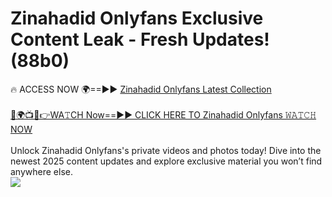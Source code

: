 # Zinahadid Onlyfans Exclusive Content Leak - Fresh Updates! (88b0)

🔥 ACCESS NOW 🌍==►► <a href="https://tinyurl.com/kvy9nzfs" rel="nofollow">Zinahadid Onlyfans Latest Collection</a>
<br><br>
[🔴🌍📺📱👉WA𝚃CH Now==►► CLICK HERE TO Zinahadid Onlyfans 𝚆𝙰𝚃𝙲𝙷 NOW](https://tinyurl.com/kvy9nzfs)
<br><br>
Unlock Zinahadid Onlyfans's private videos and photos today! Dive into the newest 2025 content updates and explore exclusive material you won’t find anywhere else.
<br>
<a href="https://tinyurl.com/kvy9nzfs" rel="nofollow" data-target="animated-image.originalLink"><img src="https://camo.githubusercontent.com/8a4f000d20f83aca3bf7ec5f350d767afa0574a8a352519fd8cfa583a6f93a33/68747470733a2f2f692e696d6775722e636f6d2f644a486b345a712e676966" data-canonical-src="https://i.imgur.com/dJHk4Zq.gif" style="max-width: 100%; display: inline-block;" data-target="animated-image.originalImage"></a>
<br>
